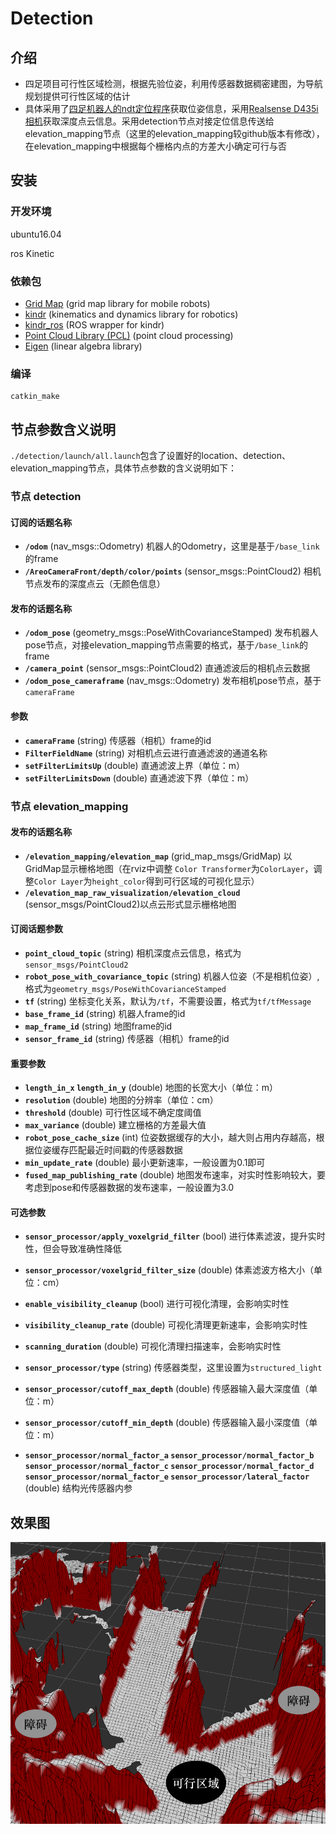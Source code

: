 # Detection

## 介绍
- 四足项目可行性区域检测，根据先验位姿，利用传感器数据稠密建图，为导航规划提供可行性区域的估计
- 具体采用了[四足机器人的ndt定位程序](https://gitee.com/csc105_slam_group/location)获取位姿信息，采用[Realsense D435i相机](https://gitee.com/sensors_and_external_devices_drive/realsense-ros)获取深度点云信息。采用detection节点对接定位信息传送给elevation_mapping节点（这里的elevation_mapping较github版本有修改），在elevation_mapping中根据每个栅格内点的方差大小确定可行与否

## 安装

### 开发环境

ubuntu16.04

ros Kinetic

### 依赖包

- [Grid Map](https://github.com/anybotics/grid_map) (grid map library for mobile robots)
- [kindr](http://github.com/anybotics/kindr) (kinematics and dynamics library for robotics)
- [kindr_ros](https://github.com/anybotics/kindr_ros) (ROS wrapper for kindr)
- [Point Cloud Library (PCL)](http://pointclouds.org/) (point cloud processing)
- [Eigen](http://eigen.tuxfamily.org) (linear algebra library)


### 编译
```
catkin_make
```

## 节点参数含义说明
`./detection/launch/all.launch`包含了设置好的location、detection、elevation_mapping节点，具体节点参数的含义说明如下：

### 节点 detection

#### 订阅的话题名称
* **`/odom`** (nav_msgs::Odometry) 机器人的Odometry，这里是基于`/base_link`的frame
* **`/AreoCameraFront/depth/color/points`** (sensor_msgs::PointCloud2) 相机节点发布的深度点云（无颜色信息）

#### 发布的话题名称
* **`/odom_pose`** (geometry_msgs::PoseWithCovarianceStamped) 发布机器人pose节点，对接elevation_mapping节点需要的格式，基于`/base_link`的frame
* **`/camera_point`** (sensor_msgs::PointCloud2) 直通滤波后的相机点云数据
* **`/odom_pose_cameraframe`** (nav_msgs::Odometry) 发布相机pose节点，基于`cameraFrame`

#### 参数
* **`cameraFrame`** (string) 传感器（相机）frame的id
* **`FilterFieldName`** (string) 对相机点云进行直通滤波的通道名称
* **`setFilterLimitsUp`** (double) 直通滤波上界（单位：m）
* **`setFilterLimitsDown`** (double) 直通滤波下界（单位：m）

### 节点 elevation_mapping

#### 发布的话题名称
* **`/elevation_mapping/elevation_map`** (grid_map_msgs/GridMap) 以GridMap显示栅格地图（在rviz中调整
`Color Transformer`为`ColorLayer`，调整`Color Layer`为`height_color`得到可行区域的可视化显示）
* **`/elevation_map_raw_visualization/elevation_cloud`** (sensor_msgs/PointCloud2)以点云形式显示栅格地图

#### 订阅话题参数
* **`point_cloud_topic`** (string) 相机深度点云信息，格式为`sensor_msgs/PointCloud2`
* **`robot_pose_with_covariance_topic`** (string) 机器人位姿（不是相机位姿）,格式为`geometry_msgs/PoseWithCovarianceStamped`
* **`tf`** (string) 坐标变化关系，默认为`/tf`，不需要设置，格式为`tf/tfMessage`
* **`base_frame_id`** (string) 机器人frame的id
* **`map_frame_id`** (string) 地图frame的id
* **`sensor_frame_id`** (string) 传感器（相机）frame的id

#### 重要参数
* **`length_in_x` `length_in_y`** (double) 地图的长宽大小（单位：m）
* **`resolution`** (double) 地图的分辨率（单位：cm）
* **`threshold`** (double) 可行性区域不确定度阈值
* **`max_variance`** (double) 建立栅格的方差最大值
* **`robot_pose_cache_size`** (int) 位姿数据缓存的大小，越大则占用内存越高，根据位姿缓存匹配最近时间戳的传感器数据
* **`min_update_rate`** (double) 最小更新速率，一般设置为0.1即可
* **`fused_map_publishing_rate`** (double) 地图发布速率，对实时性影响较大，要考虑到pose和传感器数据的发布速率，一般设置为3.0

#### 可选参数
* **`sensor_processor/apply_voxelgrid_filter`** (bool) 进行体素滤波，提升实时性，但会导致准确性降低
* **`sensor_processor/voxelgrid_filter_size`** (double) 体素滤波方格大小（单位：cm）

* **`enable_visibility_cleanup`** (bool) 进行可视化清理，会影响实时性
* **`visibility_cleanup_rate`** (double) 可视化清理更新速率，会影响实时性
* **`scanning_duration`** (double) 可视化清理扫描速率，会影响实时性

* **`sensor_processor/type`** (string) 传感器类型，这里设置为`structured_light`
* **`sensor_processor/cutoff_max_depth`** (double) 传感器输入最大深度值（单位：m）
* **`sensor_processor/cutoff_min_depth`** (double) 传感器输入最小深度值（单位：m）
* **`sensor_processor/normal_factor_a` `sensor_processor/normal_factor_b` `sensor_processor/normal_factor_c` `sensor_processor/normal_factor_d` `sensor_processor/normal_factor_e` `sensor_processor/lateral_factor`** (double) 结构光传感器内参

## 效果图

<img alt="node data" src="image/result.png" width="700">
































